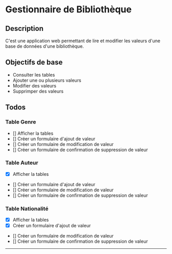 # Gestionnaire de Bibliothèque

## Description
C'est une application web permettant de lire et modifier les valeurs d'une base de données d'une bibliothèque.

## Objectifs de base
- Consulter les tables
- Ajouter une ou plusieurs valeurs
- Modifier des valeurs
- Supprimper des valeurs

## Todos
### Table Genre
- [] Afficher la tables
- [] Créer un formulaire d'ajout de valeur
- [] Créer un formulaire de modification de valeur
- [] Créer un formulaire de confirmation de suppression de valeur

### Table Auteur
- [x] Afficher la tables
- [] Créer un formulaire d'ajout de valeur
- [] Créer un formulaire de modification de valeur
- [] Créer un formulaire de confirmation de suppression de valeur

### Table Nationalité
- [x] Afficher la tables
- [x] Créer un formulaire d'ajout de valeur
- [] Créer un formulaire de modification de valeur
- [] Créer un formulaire de confirmation de suppression de valeur
---
